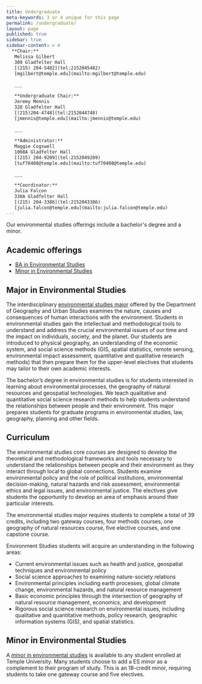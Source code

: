 ```yaml
---
title: Undergraduate
meta-keywords: 3 or 4 unique for this page
permalink: /undergraduate/
layout: page
published: true
sidebar: true
sidebar-content: > #
  **Chair:**  
   Melissa Gilbert  
   309 Gladfelter Hall  
   [(215) 204-5482](tel:2152045482)  
   [mgilbert@temple.edu](mailto:mgilbert@temple.edu)  
   
   ___
   
   **Undergraduate Chair:**  
   Jeremy Mennis  
   328 Gladfelter Hall    
   [(215)204-4748](tel:2152044748)        
   [jmennis@temple.edu](mailto:jmennis@temple.edu)  
   
   ___
   
   **Administrator:**  
   Maggie Cogswell  
   1008A Gladfelter Hall   
   [(215) 204-9209](tel:2152049209)  
   [tuf70408@temple.edu](mailto:tuf70408@temple.edu)  
   
   ___

   **Coordinator:**  
   Julia Falcon  
   338A Gladfelter Hall    
   [(215) 204-3386](tel:2152043386)   
   [julia.falcon@temple.edu](mailto:julia.falcon@temple.edu)  
---
```


Our environmental studies offerings include a bachelor's degree and a minor.

## Academic offerings

 - [BA in Environmental Studies](#major-in-environmental-studies)
 - [Minor in Environmental Studies](#minor-in-environmental-studies)
 
## Major in Environmental Studies

The interdisciplinary [environmental studies major](http://bulletin.temple.edu/undergraduate/liberal-arts/environmental-studies/ba-environmental-studies/) offered by the Department of Geography and Urban Studies examines the nature, causes and consequences of human interactions with the environment. Students in environmental studies gain the intellectual and methodological tools to understand and address the crucial environmental issues of our time and the impact on individuals, society, and the planet. Our students are introduced to physical geography, an understanding of the economic system, and social science methods (GIS, spatial statistics, remote sensing, environmental impact assessment, quantitative and qualitative research methods) that then prepare them for the upper-level electives that students may tailor to their own academic interests.

The bachelor’s degree in environmental studies is for students interested in learning about environmental processes, the geography of natural resources and geospatial technologies. We teach qualitative and quantitative social science research methods to help students understand the relationships between people and their environment. This major prepares students for graduate programs in environmental studies, law, geography, planning and other fields.

## Curriculum

The environmental studies core courses are designed to develop the theoretical and methodological frameworks and tools necessary to understand the relationships between people and their environment as they interact through local to global connections.  Students examine environmental policy and the role of political institutions, environmental decision-making, natural hazards and risk assessment, environmental ethics and legal issues, and environmental justice. The electives give students the opportunity to develop an area of emphasis around their particular interests.

The environmental studies major requires students to complete a total of 39 credits, including two gateway courses, four methods courses, one geography of natural resources course, five elective courses, and one capstone course.

Environment Studies students will acquire an understanding in the following areas:

- Current environmental issues such as health and justice, geospatial techniques and environmental policy
- Social science approaches to examining nature-society relations
- Environmental principles including earth processes, global climate change, environmental hazards, and natural resource management
- Basic economic principles through the intersection of geography of natural resource management, economics, and development
- Rigorous social science research on environmental issues, including qualitative and quantitative methods, policy research, geographic information systems (GIS), and spatial statistics.

## Minor in Environmental Studies

A [minor in environmental studies](http://bulletin.temple.edu/undergraduate/liberal-arts/environmental-studies/minor-environmental-studies/) is available to any student enrolled at Temple University. Many students choose to add a ES minor as a complement to their program of study. This is an 18-credit minor, requiring students to take one gateway course and five electives.
